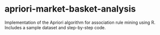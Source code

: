 # apriori-market-basket-analysis
Implementation of the Apriori algorithm for association rule mining using R. Includes a sample dataset and step-by-step code.
